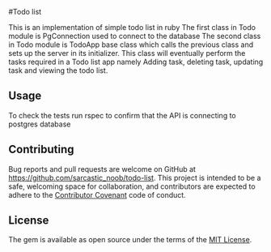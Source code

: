#Todo list

This is an implementation of simple todo list in ruby
The first class in Todo module is PgConnection used to connect to the database
The second class in Todo module is TodoApp base class which calls the previous class and sets up the server in its initializer.
This class will eventually perform the tasks required in a Todo list app namely Adding task, deleting task, updating task and viewing the todo list.

## Usage

To check the tests run rspec to confirm that the API is connecting to postgres database

## Contributing

Bug reports and pull requests are welcome on GitHub at https://github.com/sarcastic_noob/todo-list. This project is intended to be a safe, welcoming space for collaboration, and contributors are expected to adhere to the [Contributor Covenant](http://contributor-covenant.org) code of conduct.

## License

The gem is available as open source under the terms of the [MIT License](https://opensource.org/licenses/MIT).
